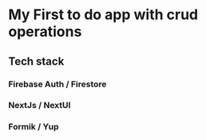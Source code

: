 # My First to do app with crud operations
## Tech stack
### Firebase Auth / Firestore
### NextJs / NextUI
### Formik / Yup

